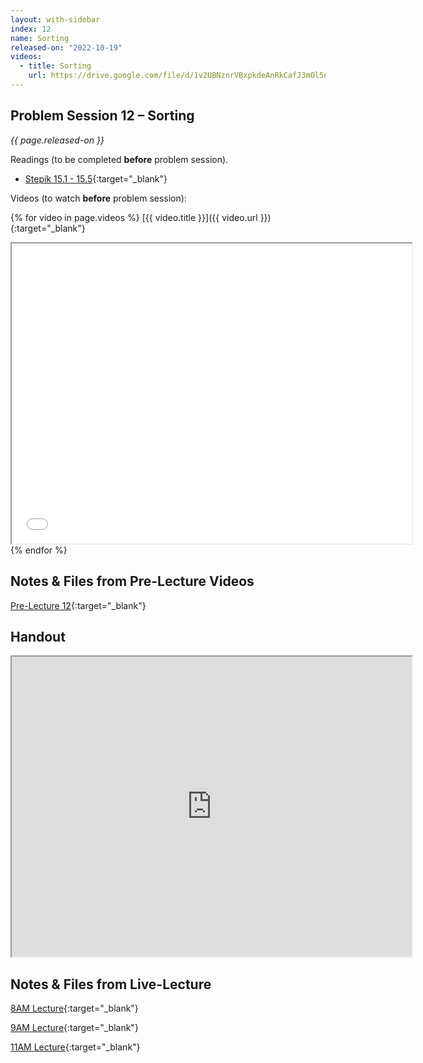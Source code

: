 ```yaml
---
layout: with-sidebar
index: 12
name: Sorting
released-on: "2022-10-19"
videos:
  - title: Sorting
    url: https://drive.google.com/file/d/1v2UBNznrVBxpkdeAnRkCafJ3mOl5nVga
---
```


## Problem Session 12 – Sorting

_{{ page.released-on }}_

Readings (to be completed **before** problem session). 
- [Stepik 15.1 - 15.5](https://stepik.org/lesson/692952/step/1?unit=692563){:target="_blank"}

Videos (to watch **before** problem session):

{% for video in page.videos %}
[{{ video.title }}]({{ video.url }}){:target="_blank"}

<iframe src="{{ video.url }}/preview" width="640" height="480" allow="autoplay"></iframe>
{% endfor %}

## Notes & Files from Pre-Lecture Videos

[Pre-Lecture 12](https://github.com/ucsd-cse12-f22/ucsd-cse12-f22.github.io/tree/main/_pre-lectures/lecture-12){:target="_blank"}

## Handout

<iframe src="https://drive.google.com/file/d/1XeGjX-TcLKkXW_pgx8_wFIocCkwh60eL/preview" width="640" height="480" allow="autoplay"></iframe>

## Notes & Files from Live-Lecture

[8AM Lecture](https://github.com/ucsd-cse12-f22/ucsd-cse12-f22.github.io/tree/main/_lectures/lecture-12/A00){:target="_blank"}

[9AM Lecture](https://github.com/ucsd-cse12-f22/ucsd-cse12-f22.github.io/tree/main/_lectures/lecture-12/B00){:target="_blank"}

[11AM Lecture](https://github.com/ucsd-cse12-f22/ucsd-cse12-f22.github.io/tree/main/_lectures/lecture-12/C00){:target="_blank"}
